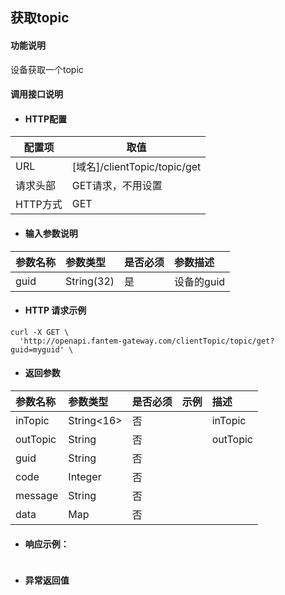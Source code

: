## 获取topic

#### 功能说明

设备获取一个topic

#### 调用接口说明

* #### HTTP配置

| 配置项 | 取值 |
| --- | --- |
| URL | \[域名\]/clientTopic/topic/get |
| 请求头部 | GET请求，不用设置 |
| HTTP方式 | GET |

* #### 输入参数说明

| 参数名称 | 参数类型 | 是否必须 | 参数描述 |
| :--- | :--- | :--- | :--- |
| guid | String\(32\) | 是 | 设备的guid |

* #### HTTP 请求示例

```
curl -X GET \
  'http://openapi.fantem-gateway.com/clientTopic/topic/get?guid=myguid' \
```

* #### 返回参数

| 参数名称 | 参数类型 | 是否必须 | 示例 | 描述 |
| :--- | :--- | :--- | :--- | :--- |
| inTopic| String&lt;16&gt; | 否 |  | inTopic|
| outTopic| String | 否 |  | outTopic|
| guid | String  | 否 |  |  |
| code | Integer | 否 |  |  |
| message| String  | 否 |  |  |
| data| Map|否 |  |  |







* #### 响应示例：

```json

```

* #### 异常返回值




